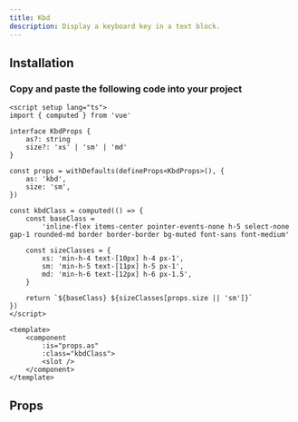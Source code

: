 ```yaml
---
title: Kbd
description: Display a keyboard key in a text block.
---
```


<ComponentPreview name="KbdDemo" />

## Installation

### Copy and paste the following code into your project

```vue
<script setup lang="ts">
import { computed } from 'vue'

interface KbdProps {
    as?: string
    size?: 'xs' | 'sm' | 'md'
}

const props = withDefaults(defineProps<KbdProps>(), {
    as: 'kbd',
    size: 'sm',
})

const kbdClass = computed(() => {
    const baseClass =
        'inline-flex items-center pointer-events-none h-5 select-none gap-1 rounded-md border border-border bg-muted font-sans font-medium'

    const sizeClasses = {
        xs: 'min-h-4 text-[10px] h-4 px-1',
        sm: 'min-h-5 text-[11px] h-5 px-1',
        md: 'min-h-6 text-[12px] h-6 px-1.5',
    }

    return `${baseClass} ${sizeClasses[props.size || 'sm']}`
})
</script>

<template>
    <component
        :is="props.as"
        :class="kbdClass">
        <slot />
    </component>
</template>
```

## Props

<APITable type="prop" :data='[
{
"name": "as",
"description": "The HTML tag to use for rendering the component.",
"type": "string",
"required": false,
"default": "kbd"
},
{
"name": "size",
"description": "The size of the component. Determines the height and font size.",
"type": "xs | sm | md",
"required": false,
"default": "sm"
}
]'/>
